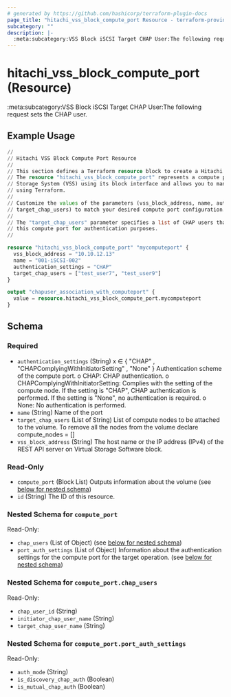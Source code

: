 ```yaml
---
# generated by https://github.com/hashicorp/terraform-plugin-docs
page_title: "hitachi_vss_block_compute_port Resource - terraform-provider-hitachi"
subcategory: ""
description: |-
  :meta:subcategory:VSS Block iSCSI Target CHAP User:The following request sets the CHAP user.
---
```


# hitachi_vss_block_compute_port (Resource)

:meta:subcategory:VSS Block iSCSI Target CHAP User:The following request sets the CHAP user.

## Example Usage

```terraform
//
// Hitachi VSS Block Compute Port Resource
//
// This section defines a Terraform resource block to create a Hitachi VSS block compute port.
// The resource "hitachi_vss_block_compute_port" represents a compute port on a Hitachi Virtual
// Storage System (VSS) using its block interface and allows you to manage its configuration
// using Terraform.
//
// Customize the values of the parameters (vss_block_address, name, authentication_settings,
// target_chap_users) to match your desired compute port configuration.
//
// The "target_chap_users" parameter specifies a list of CHAP users that are associated with
// this compute port for authentication purposes.
//

resource "hitachi_vss_block_compute_port" "mycomputeport" {
  vss_block_address = "10.10.12.13"
  name = "001-iSCSI-002"
  authentication_settings = "CHAP"
  target_chap_users = ["test_user7", "test_user9"]
}

output "chapuser_association_with_computeport" {
  value = resource.hitachi_vss_block_compute_port.mycomputeport
}
```

<!-- schema generated by tfplugindocs -->
## Schema

### Required

- `authentication_settings` (String) x ∈ { "CHAP" , "CHAPComplyingWithInitiatorSetting" , "None" }
		Authentication scheme of the compute port.
		o CHAP: CHAP authentication.
		o CHAPComplyingWithInitiatorSetting: Complies with the setting of the compute node. If the setting is "CHAP", CHAP authentication is performed. If the setting is "None", no authentication is required.
		o None: No authentication is performed.
- `name` (String) Name of the port
- `target_chap_users` (List of String) List of compute nodes to be attached to the volume. To remove all the nodes from the volume declare compute_nodes = []
- `vss_block_address` (String) The host name or the IP address (IPv4) of the REST API server on Virtual Storage Software block.

### Read-Only

- `compute_port` (Block List) Outputs information about the volume (see [below for nested schema](#nestedblock--compute_port))
- `id` (String) The ID of this resource.

<a id="nestedblock--compute_port"></a>
### Nested Schema for `compute_port`

Read-Only:

- `chap_users` (List of Object) (see [below for nested schema](#nestedatt--compute_port--chap_users))
- `port_auth_settings` (List of Object) Information about the authentication settings for the compute port for the target operation. (see [below for nested schema](#nestedatt--compute_port--port_auth_settings))

<a id="nestedatt--compute_port--chap_users"></a>
### Nested Schema for `compute_port.chap_users`

Read-Only:

- `chap_user_id` (String)
- `initiator_chap_user_name` (String)
- `target_chap_user_name` (String)


<a id="nestedatt--compute_port--port_auth_settings"></a>
### Nested Schema for `compute_port.port_auth_settings`

Read-Only:

- `auth_mode` (String)
- `is_discovery_chap_auth` (Boolean)
- `is_mutual_chap_auth` (Boolean)


